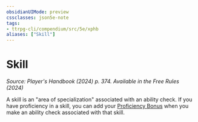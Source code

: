 ```yaml
---
obsidianUIMode: preview
cssclasses: json5e-note
tags:
- ttrpg-cli/compendium/src/5e/xphb
aliases: ["Skill"]
---
```

# Skill
*Source: Player's Handbook (2024) p. 374. Available in the Free Rules (2024)* 

A skill is an "area of specialization" associated with an ability check. If you have proficiency in a skill, you can add your [Proficiency Bonus](Misc%20Files/CLI/rules/variant-rules/proficiency-xphb.md) when you make an ability check associated with that skill.